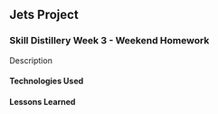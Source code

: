## Jets Project

### Skill Distillery Week 3 - Weekend Homework

Description


#### Technologies Used



#### Lessons Learned